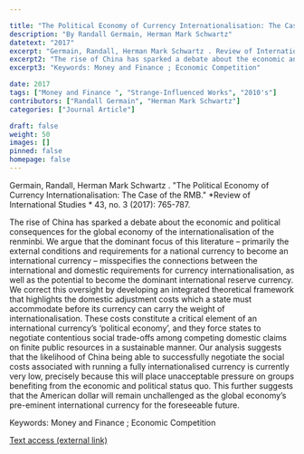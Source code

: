 ```yaml
---

title: "The Political Economy of Currency Internationalisation: The Case of the RMB"
description: "By Randall Germain, Herman Mark Schwartz"
datetext: "2017"
excerpt: "Germain, Randall, Herman Mark Schwartz . Review of International Studies 43, no. 3 (2017): 765-787."
excerpt2: "The rise of China has sparked a debate about the economic and political consequences for the global economy of the internationalisation of the renminbi. We argue that the dominant focus of this literature – primarily the external conditions and requirements for a national currency to become an international currency – misspecifies the connections between the international and domestic requirements for currency internationalisation, as well as the potential to become the dominant international reserve currency. We correct this oversight by developing an integrated theoretical framework that highlights the domestic adjustment costs which a state must accommodate before its currency can carry the weight of internationalisation. These costs constitute a critical element of an international currency’s ‘political economy’, and they force states to negotiate contentious social trade-offs among competing domestic claims on finite public resources in a sustainable manner. Our analysis suggests that the likelihood of China being able to successfully negotiate the social costs associated with running a fully internationalised currency is currently very low, precisely because this will place unacceptable pressure on groups benefiting from the economic and political status quo. This further suggests that the American dollar will remain unchallenged as the global economy’s pre-eminent international currency for the foreseeable future."
excerpt3: "Keywords: Money and Finance ; Economic Competition"

date: 2017
tags: ["Money and Finance ", "Strange-Influenced Works", "2010's"]
contributors: ["Randall Germain", "Herman Mark Schwartz"]
categories: ["Journal Article"]

draft: false
weight: 50
images: []
pinned: false
homepage: false
---
```


Germain, Randall, Herman Mark Schwartz . "The Political Economy of Currency Internationalisation: The Case of the RMB." *Review of International Studies * 43, no. 3 (2017): 765-787.

The rise of China has sparked a debate about the economic and political consequences for the global economy of the internationalisation of the renminbi. We argue that the dominant focus of this literature – primarily the external conditions and requirements for a national currency to become an international currency – misspecifies the connections between the international and domestic requirements for currency internationalisation, as well as the potential to become the dominant international reserve currency. We correct this oversight by developing an integrated theoretical framework that highlights the domestic adjustment costs which a state must accommodate before its currency can carry the weight of internationalisation. These costs constitute a critical element of an international currency’s ‘political economy’, and they force states to negotiate contentious social trade-offs among competing domestic claims on finite public resources in a sustainable manner. Our analysis suggests that the likelihood of China being able to successfully negotiate the social costs associated with running a fully internationalised currency is currently very low, precisely because this will place unacceptable pressure on groups benefiting from the economic and political status quo. This further suggests that the American dollar will remain unchallenged as the global economy’s pre-eminent international currency for the foreseeable future.

Keywords: Money and Finance ; Economic Competition

[Text access (external link)](https://doi.org/10.1017/S0260210517000109)
